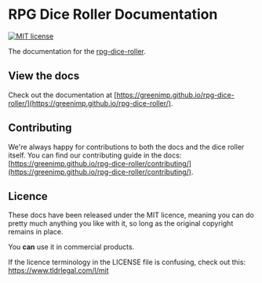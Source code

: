 # RPG Dice Roller Documentation

[![MIT license](https://img.shields.io/badge/License-MIT-blue.svg)](LICENSE)

The documentation for the [rpg-dice-roller](https://github.com/GreenImp/rpg-dice-roller).


## View the docs

Check out the documentation at [https://greenimp.github.io/rpg-dice-roller/](https://greenimp.github.io/rpg-dice-roller/).


## Contributing

We're always happy for contributions to both the docs and the dice roller itself.
You can find our contributing guide in the docs: [https://greenimp.github.io/rpg-dice-roller/contributing/](https://greenimp.github.io/rpg-dice-roller/contributing/).


## Licence

These docs have been released under the MIT licence, meaning you can do pretty much anything you like with it, so long as the original copyright remains in place.

You **can** use it in commercial products.

If the licence terminology in the LICENSE file is confusing, check out this: https://www.tldrlegal.com/l/mit

